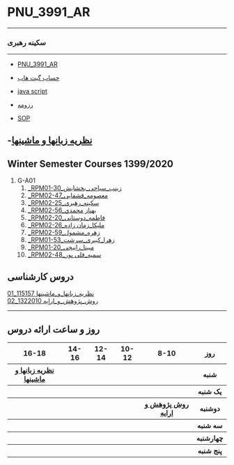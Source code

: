 # PNU_3991_AR
---------









### سکینه رهبری
 
---
-  [PNU_3991_AR](https://github.com/sakineh-rahbari/PNU_3991_AR/blob/gh-pages/README.md)
- [حساب گیت هاب](https://github.com/sakineh-rahbari)

- [java script](https://github.com/sakineh-rahbari/PNU_3991_AR/blob/main/jpg2pdf%20(1).pdf)
- [رزومه](https://sakineh-rahbari.github.io)

- [SOP](https://sakineh-rahbari.github.io/sop/)

 -[نظریه زبانها و ماشینها](https://github.com/sakineh-rahbari/PNU_3991_AR/blob/main/%D8%B1%D9%88%D8%B4%20%D9%BE%DA%98%D9%88%D9%87%D8%B4%20%D9%88%20%D8%A7%D8%B1%D8%A7%DB%8C%D9%87/README.md)
------------------
## Winter Semester Courses 1399/2020


1. G-A01
     1. [_RPM01-30_زینب_سیاحی_بخشایش](https://github.com/AliRazavi-edu/PNU_3991/tree/master/_MSc/AdvancedSoftwareEngineering/14_%D8%B3%D8%AD%D8%B1%20%D8%B2%D9%8A%D9%86%D9%8A%20%D9%88%D9%86%D8%AF%D9%85%D9%82%D8%AF%D9%85)    
    1. [_RPM02-47_معصومه_قشقایی](https://github.com/AliRazavi-edu/PNU_3991/tree/master/_MSc/AdvancedSoftwareEngineering/02_%D9%81%D9%87%D9%8A%D9%85%D9%87%20%D8%A7%D8%A8%D9%88%D8%AD%D9%85%D8%B2%D9%87)    
    1. [_RPM02-25_سکینه_رهبری](https://github.com/AliRazavi-edu/PNU_3991/tree/master/_MSc/AdvancedSoftwareEngineering/11_%D8%B9%D9%84%D9%8A%D8%B1%D8%B6%D8%A7%20%D8%AE%D9%88%D8%A7%D8%AC%D9%87%20%DA%AF%D9%8A)    
    1. [_RPM02-56_بهناز محمدي](https://github.com/AliRazavi-edu/PNU_3991/tree/master/_MSc/AdvancedSoftwareEngineering/19_%D9%83%D9%84%D8%AB%D9%88%D9%85%20%D9%85%D8%AD%D9%85%D8%AF%D9%8A)
   1. [_RPM02-20_فاطمه_دوستانی](https://github.com/AliRazavi-edu/PNU_3991/tree/master/_MSc/AdvancedSoftwareEngineering/14_%D8%B3%D8%AD%D8%B1%20%D8%B2%D9%8A%D9%86%D9%8A%20%D9%88%D9%86%D8%AF%D9%85%D9%82%D8%AF%D9%85)    
    1. [_RPM02-26_ملیکا_زمان زاده](https://github.com/AliRazavi-edu/PNU_3991/tree/master/_MSc/AdvancedSoftwareEngineering/02_%D9%81%D9%87%D9%8A%D9%85%D9%87%20%D8%A7%D8%A8%D9%88%D8%AD%D9%85%D8%B2%D9%87)    
    1. [_RPM02-59_زهره_مشمول](https://github.com/AliRazavi-edu/PNU_3991/tree/master/_MSc/AdvancedSoftwareEngineering/11_%D8%B9%D9%84%D9%8A%D8%B1%D8%B6%D8%A7%20%D8%AE%D9%88%D8%A7%D8%AC%D9%87%20%DA%AF%D9%8A)    
    1. [_RPM01-53_زهرا_کبیری_سرشت](https://github.com/AliRazavi-edu/PNU_3991/tree/master/_MSc/AdvancedSoftwareEngineering/19_%D9%83%D9%84%D8%AB%D9%88%D9%85%20%D9%85%D8%AD%D9%85%D8%AF%D9%8A)
   1. [_RPM01-20_مبینا_راِییجی](https://github.com/AliRazavi-edu/PNU_3991/tree/master/_MSc/AdvancedSoftwareEngineering/11_%D8%B9%D9%84%D9%8A%D8%B1%D8%B6%D8%A7%20%D8%AE%D9%88%D8%A7%D8%AC%D9%87%20%DA%AF%D9%8A)    
    1. [_RPM02-48_سمیه_قلی پور](https://github.com/AliRazavi-edu/PNU_3991/tree/master/_MSc/AdvancedSoftwareEngineering/19_%D9%83%D9%84%D8%AB%D9%88%D9%85%20%D9%85%D8%AD%D9%85%D8%AF%D9%8A)
   







## دروس کارشناسی

[نظریه_زبانها_و_ماشینها	115157_01](https://github.com/sakineh-rahbari/PNU_3991_AR/tree/gh-pages/AdvancedSoftwareEngineering)
<br>
[روش_پژوهش_و_اراِِیه	1322010_02](https://github.com/sakineh-rahbari/PNU_3991_AR/tree/gh-pages/SoftwareManagement)
<br>


--------------
## روز و ساعت ارائه دروس

<table style="width:100%">
  <tr>
    <th >16-18</th>
    <th >14-16</th>
    <th >12-14</th>
    <th>10-12</th>
    <th>8-10</th>
    <th>روز</th>
  </tr>
  <tr>
    <th ><a href="https://github.com/AliRazavi-edu/PNU_3991/tree/master/_MSc/SoftwareProjectManagement">نظریه زبانها و ماشینها</a></th>
    <th ></th>
    <th ></th>
    <th></th>
    <th></th>
    <th>شنبه</th>
  </tr>
   <tr>
    <th ></th>
    <th ></th>
    <th></th>
    <th></th>
    <th ></th>
    <th>یک شنبه</th>
  </tr>
   <tr>
     <th ></th>
     <th ></th>
     <th></th>
     <th></th>
    <th >  <a href="https://github.com/AliRazavi-edu/PNU_3991/tree/master/_MSc/AdvancedSoftwareEngineering">روش پژوهش و ارایه</a></th>
    <th>دوشنبه</th>
  </tr>
   <tr>
    <th ></th>
    <th ></th>
    <th></th>
    <th></th>
    <th ></th>
    <th>سه شنبه</th>
  </tr>
   <tr>
    <th ></th>
    <th ></th>
    <th></th>
    <th></th>
     <th ></th>
    <th>چهارشنبه</th>
  </tr>
   <tr>
    <th ></th>
     <th ></th>
     <th ></th>
     <th></th>
    <th></th>
    <th>پنج شنبه</th>
  </tr>
</table>
